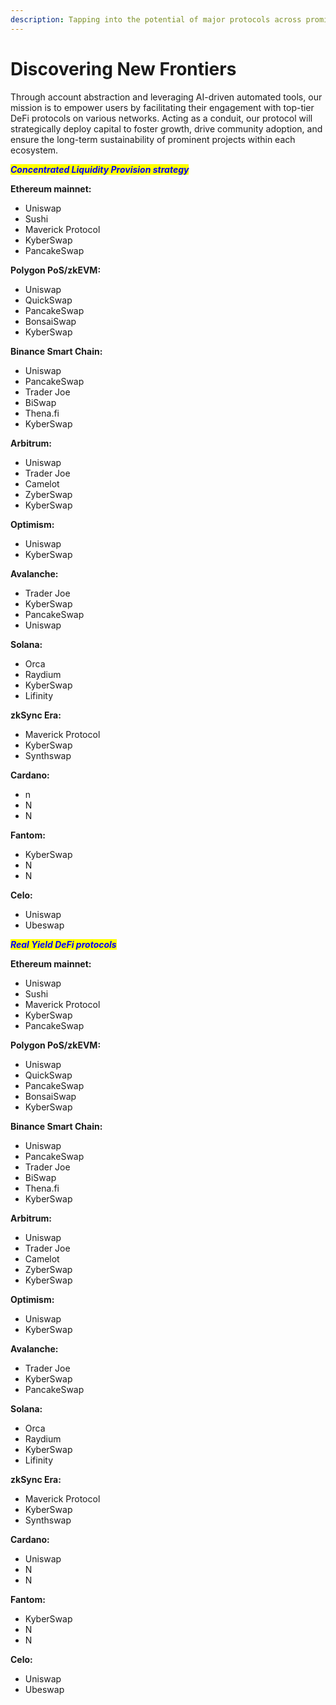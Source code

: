 ```yaml
---
description: Tapping into the potential of major protocols across prominent networks
---
```


# Discovering New Frontiers

Through account abstraction and leveraging AI-driven automated tools, our mission is to empower users by facilitating their engagement with top-tier DeFi protocols on various networks. Acting as a conduit, our protocol will strategically deploy capital to foster growth, drive community adoption, and ensure the long-term sustainability of prominent projects within each ecosystem.

_<mark style="color:blue;">**Concentrated Liquidity Provision strategy**</mark>_

**Ethereum mainnet:**&#x20;

* Uniswap
* Sushi
* Maverick Protocol
* KyberSwap
* PancakeSwap

**Polygon PoS/zkEVM:**

* Uniswap
* QuickSwap
* PancakeSwap
* BonsaiSwap
* KyberSwap

**Binance Smart Chain:**&#x20;

* Uniswap
* PancakeSwap
* Trader Joe
* BiSwap
* Thena.fi
* KyberSwap

**Arbitrum:**

* Uniswap&#x20;
* Trader Joe
* Camelot
* ZyberSwap
* KyberSwap

**Optimism:**&#x20;

* Uniswap&#x20;
* KyberSwap

**Avalanche:**

* Trader Joe
* KyberSwap
* PancakeSwap
* Uniswap

**Solana:**

* Orca
* Raydium
* KyberSwap
* Lifinity

**zkSync Era:**&#x20;

* Maverick Protocol
* KyberSwap
* Synthswap

**Cardano:**

* n
* N
* N

**Fantom:**

* KyberSwap
* N
* N

**Celo:**

* Uniswap&#x20;
* Ubeswap

_<mark style="color:blue;">**Real Yield DeFi protocols**</mark>_

**Ethereum mainnet:**&#x20;

* Uniswap
* Sushi
* Maverick Protocol
* KyberSwap
* PancakeSwap

**Polygon PoS/zkEVM:**

* Uniswap
* QuickSwap
* PancakeSwap
* BonsaiSwap
* KyberSwap

**Binance Smart Chain:**&#x20;

* Uniswap
* PancakeSwap
* Trader Joe
* BiSwap
* Thena.fi
* KyberSwap

**Arbitrum:**

* Uniswap&#x20;
* Trader Joe
* Camelot
* ZyberSwap
* KyberSwap

**Optimism:**&#x20;

* Uniswap&#x20;
* KyberSwap

**Avalanche:**

* Trader Joe
* KyberSwap
* PancakeSwap

**Solana:**

* Orca
* Raydium
* KyberSwap
* Lifinity

**zkSync Era:**&#x20;

* Maverick Protocol
* KyberSwap
* Synthswap

**Cardano:**

* Uniswap&#x20;
* N
* N

**Fantom:**

* KyberSwap
* N
* N

**Celo:**

* Uniswap&#x20;
* Ubeswap
